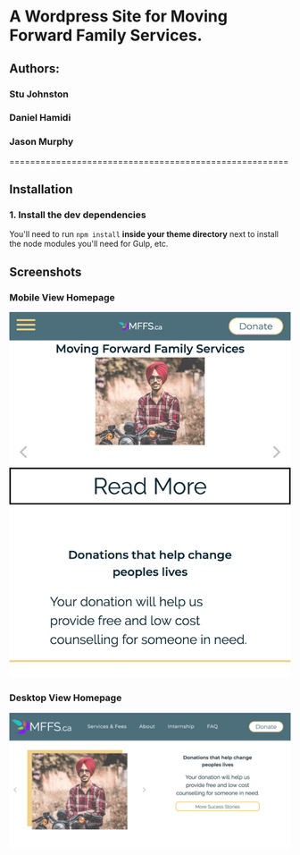 # A Wordpress Site for Moving Forward Family Services.

## Authors: 
### Stu Johnston
### Daniel Hamidi
### Jason Murphy
======================================================

## Installation

### 1. Install the dev dependencies

You'll need to run `npm install` **inside your theme directory** next to install the node modules you'll need for Gulp, etc.

## Screenshots

### Mobile View Homepage
![Mobile Homepage](https://github.com/redacademy/mffs-spring-2018/blob/master/themes/mffs-theme/assets/readme_mffs_screenshots/mobile-homepage.png "Mobile Homepage")

### Desktop View Homepage

![Desktop Homepage](https://github.com/redacademy/mffs-spring-2018/blob/master/themes/mffs-theme/assets/readme_mffs_screenshots/desktop-homepage.png "Desktop Homepage")